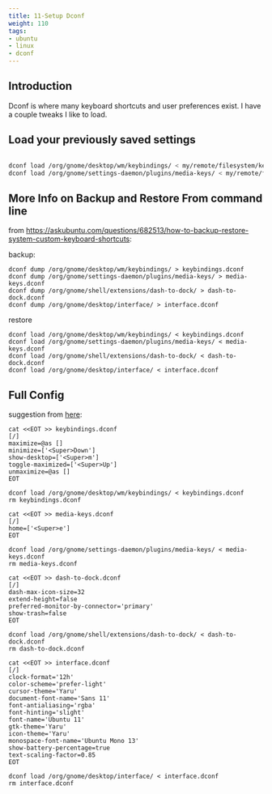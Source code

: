 ```yaml
---
title: 11-Setup Dconf
weight: 110
tags:
- ubuntu
- linux
- dconf
---
```


## Introduction

Dconf is where many keyboard shortcuts and user preferences exist.  I have a couple tweaks I like to load.

## Load your previously saved settings

```bash

dconf load /org/gnome/desktop/wm/keybindings/ < my/remote/filesystem/keybindings.dconf
dconf load /org/gnome/settings-daemon/plugins/media-keys/ < my/remote/filesystem/media-keys.dconf
```

## More Info on Backup and Restore From command line

from <https://askubuntu.com/questions/682513/how-to-backup-restore-system-custom-keyboard-shortcuts>:

backup:
```
dconf dump /org/gnome/desktop/wm/keybindings/ > keybindings.dconf
dconf dump /org/gnome/settings-daemon/plugins/media-keys/ > media-keys.dconf
dconf dump /org/gnome/shell/extensions/dash-to-dock/ > dash-to-dock.dconf
dconf dump /org/gnome/desktop/interface/ > interface.dconf
```

restore

```
dconf load /org/gnome/desktop/wm/keybindings/ < keybindings.dconf
dconf load /org/gnome/settings-daemon/plugins/media-keys/ < media-keys.dconf
dconf load /org/gnome/shell/extensions/dash-to-dock/ < dash-to-dock.dconf
dconf load /org/gnome/desktop/interface/ < interface.dconf
```


## Full Config

suggestion from [here](https://unix.stackexchange.com/questions/77277/how-to-append-multiple-lines-to-a-file):

```
cat <<EOT >> keybindings.dconf
[/]
maximize=@as []
minimize=['<Super>Down']
show-desktop=['<Super>m']
toggle-maximized=['<Super>Up']
unmaximize=@as []
EOT

dconf load /org/gnome/desktop/wm/keybindings/ < keybindings.dconf
rm keybindings.dconf

cat <<EOT >> media-keys.dconf
[/]
home=['<Super>e']
EOT

dconf load /org/gnome/settings-daemon/plugins/media-keys/ < media-keys.dconf
rm media-keys.dconf

cat <<EOT >> dash-to-dock.dconf
[/]
dash-max-icon-size=32
extend-height=false
preferred-monitor-by-connector='primary'
show-trash=false
EOT

dconf load /org/gnome/shell/extensions/dash-to-dock/ < dash-to-dock.dconf
rm dash-to-dock.dconf

cat <<EOT >> interface.dconf
[/]
clock-format='12h'
color-scheme='prefer-light'
cursor-theme='Yaru'
document-font-name='Sans 11'
font-antialiasing='rgba'
font-hinting='slight'
font-name='Ubuntu 11'
gtk-theme='Yaru'
icon-theme='Yaru'
monospace-font-name='Ubuntu Mono 13'
show-battery-percentage=true
text-scaling-factor=0.85
EOT

dconf load /org/gnome/desktop/interface/ < interface.dconf
rm interface.dconf


```


